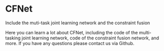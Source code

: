 # CFNet
Include the muti-task joint learning network and the constraint fusion

Here you can learn a lot about CFNet, including the code of the multi-tasking joint learning network, code of the constraint fusion network, and more.
If you have any questions please contact us via Github.
